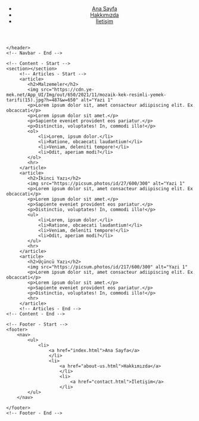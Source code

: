 <!DOCTYPE html>
<html lang="tr">
<head>
    <meta charset="UTF-8">
    <meta http-equiv="X-UA-Compatible" content="IE=edge">
    <meta name="viewport" content="width=device-width, initial-scale=1.0">
    <title>Kek Tarifi</title>
</head>
<body>
    <!-- Navbar - Start -->
    <header>
        <nav>
            <ul>
                <li>
                    <a href="index.html">Ana Sayfa</a>
                    </li>
                    <li>
                        <a href="about-us.html">Hakkımızda</a>
                        </li>
                        <li>
                            <a href="contact.html">İletişim</a>
                        </li>
            </ul>
        </nav>
    </header>


    </header>
    <!-- Navbar - End -->

    <!-- Content - Start -->
    <section></section>
         <!-- Articles - Start -->
         <article>
            <h2>Malzemeler</h2>
            <img src="https://cdn.ye-mek.net/App_UI/Img/out/650/2021/11/mozaik-kek-resimli-yemek-tarifi(15).jpg?h=487&w=650" alt="Yazi 1"
            <p>Lorem ipsum dolor sit, amet consacteur adiipiscing elit. Ex obcaccati</p>
            <p>Lorem ipsum dolor sit amet.</p>
            <p>Sapiente eveniet provident eos pariatur.</p>
            <p>Distinctio, voluptates! In, commodi illo!</p>
            <ol>
                <li>Lorem, ipsum dolor.</li>
                <li>Ratione, obcaecati laudantium!</li>
                <li>Veniam, deleniti tempore!</li>
                <li>Odit, aperiam modi?</li>
            </ol>
            <hr>
         </article>
         <article>
            <h2>İkinci Yazı</h2>
            <img src="https://picsum.photos/id/27/600/300" alt="Yazi 1"
            <p>Lorem ipsum dolor sit, amet consacteur adiipiscing elit. Ex obcaccati</p>
            <p>Lorem ipsum dolor sit amet.</p>
            <p>Sapiente eveniet provident eos pariatur.</p>
            <p>Distinctio, voluptates! In, commodi illo!</p>
            <ul>
                <li>Lorem, ipsum dolor.</li>
                <li>Ratione, obcaecati laudantium!</li>
                <li>Veniam, deleniti tempore!</li>
                <li>Odit, aperiam modi?</li>
            </ul>
            <hr>
         </article>
         <article>
            <h2>Üçüncü Yazı</h2>
            <img src="https://picsum.photos/id/217/600/300" alt="Yazi 1"
            <p>Lorem ipsum dolor sit, amet consacteur adiipiscing elit. Ex obcaccati</p>
            <p>Lorem ipsum dolor sit amet.</p>
            <p>Sapiente eveniet provident eos pariatur.</p>
            <p>Distinctio, voluptates! In, commodi illo!</p>
            <hr>
         </article>
         <!-- Articles - End -->
    <!-- Content - End -->

    <!-- Footer - Start -->
    <footer>
        <nav>
            <ul>
                <li>
                    <a href="index.html">Ana Sayfa</a>
                    </li>
                    <li>
                        <a href="about-us.html">Hakkımızda</a>
                        </li>
                        <li>
                            <a href="contact.html">İletişim</a>
                        </li>
            </ul>
        </nav>

    </footer>
    <!-- Footer - End -->



    
</body>
</html>
